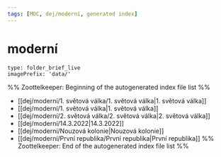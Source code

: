 ```yaml
---
tags: [MOC, dej/moderní, generated index]
---
```

# moderní
```ccard
type: folder_brief_live
imagePrefix: 'data/'
```
%% Zoottelkeeper: Beginning of the autogenerated index file list  %%
-  [[dej/moderní/1. světová válka/1. světová válka|1. světová válka]]
-  [[dej/moderní/1. světová válka|1. světová válka]]
-  [[dej/moderní/2. světová válka/2. světová válka|2. světová válka]]
-  [[dej/moderní/14.3.2022|14.3.2022]]
-  [[dej/moderní/Nouzová kolonie|Nouzová kolonie]]
-  [[dej/moderní/První republika/První republika|První republika]]
%% Zoottelkeeper: End of the autogenerated index file list  %%

